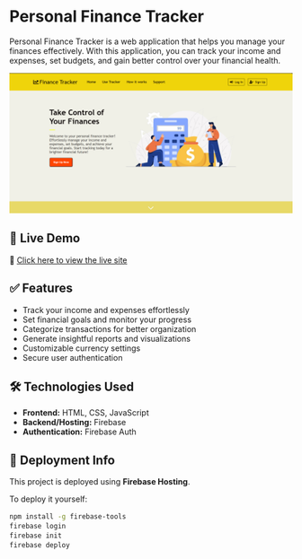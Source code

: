 # Personal Finance Tracker

Personal Finance Tracker is a web application that helps you manage your finances effectively. With this application, you can track your income and expenses, set budgets, and gain better control over your financial health.

<img width="960" alt="Landing Page" src="https://raw.githubusercontent.com/Raghul2803/PERSONAL-FINANCE-TRACKER/main/Screenshots/Landing%20Page.png">

## 🚀 Live Demo

🔗 [Click here to view the live site](https://finance-tracker-90042.web.app)

## ✅ Features

- Track your income and expenses effortlessly  
- Set financial goals and monitor your progress  
- Categorize transactions for better organization  
- Generate insightful reports and visualizations  
- Customizable currency settings  
- Secure user authentication

## 🛠️ Technologies Used

- **Frontend:** HTML, CSS, JavaScript  
- **Backend/Hosting:** Firebase  
- **Authentication:** Firebase Auth  

## 🧪 Deployment Info

This project is deployed using **Firebase Hosting**.

To deploy it yourself:
```bash
npm install -g firebase-tools
firebase login
firebase init
firebase deploy
